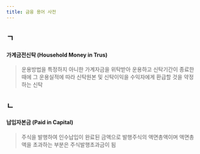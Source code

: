 ```yaml
---
title: 금융 용어 사전
---
```


## ㄱ
#### 가계금전신탁 (Household Money in Trus)
> 운용방법을 특정하지 아니한 가계자금을 위탁받아 운용하고 신탁기간이 종료한 때에 그 운용실적에 따라 신탁원본 및 신탁이익을 수익자에게 환급할 것을 약정하는 신탁

## ㄴ
#### 납입자본금 (Paid in Capital)
> 주식을 발행하여 인수납입이 완료된 금액으로 발행주식의 액면총액이며 액면총액을 초과하는 부분은 주식발행초과금이 됨